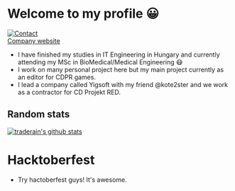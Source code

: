 # Welcome to my profile 😀

[![Contact](https://img.shields.io/badge/Contact-&#128231;-blue.svg)](mailto:hambalko.bence@gmail.com)  
[Company website](https://yigsoft.dev)
- I have finished my studies in IT Engineering in Hungary and currently attending my MSc in BioMedical/Medical Engineering 😷
- I work on many personal project here but my main project currently as an editor for CDPR games.
- I lead a company called Yigsoft with my friend @kote2ster and we work as a contractor for CD Projekt RED.
## Random stats

[![traderain's github stats](https://github-readme-stats.vercel.app/api?username=traderain)](https://github.com/anuraghazra/github-readme-stats)

# Hacktoberfest
- Try hactoberfest guys! It's awesome.
